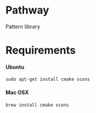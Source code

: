 # Pathway
Pattern library

# Requirements
#### Ubuntu
```
sudo apt-get install cmake scons
```
#### Mac OSX
```
brew install cmake scons
```
